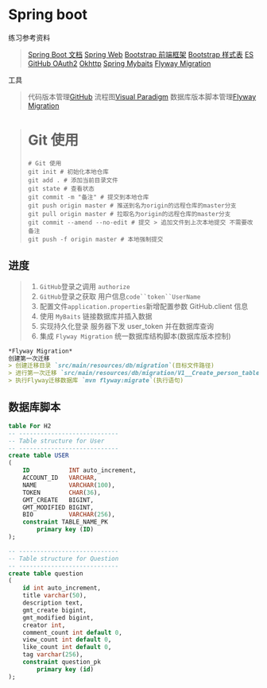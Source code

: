 # Spring boot
练习参考资料
>[Spring Boot 文档](https://spring.io/projects/spring-boot)
>[Spring Web](https://spring.io/guides/gs/serving-web-content/)
>[Bootstrap 前端框架](https://v3.bootcss.com/getting-started/#download)
>[Bootstrap 样式表](https://v3.bootcss.com/css/)
>[ES](https://elasticsearch.cn/explore)
>[GitHub OAuth2](https://devoloper.github.com/aoos/building-oauth-apps/creating-an-oauth-app/)
>[Okhttp](https://square.github.io/okhttp)
>[Spring Mybaits](https://mybatis.org/mybatis-3/zh/index.html)
>[Flyway Migration](https://flywaydb.org/getstarted/firststeps/maven)

工具
>代码版本管理[GitHub](https://github.com)
>流程图[Visual Paradigm](https://www.visual-paradigm.com)
>数据库版本脚本管理[Flyway Migration](https://flywaydb.org/getstarted/firststeps/maven)

> # Git 使用
> ```shell script
> # Git 使用
> git init # 初始化本地仓库
> git add . # 添加当前目录文件
> git state # 查看状态
> git commit -m "备注" # 提交到本地仓库
> git push origin master # 推送到名为origin的远程仓库的master分支
> git pull origin master # 拉取名为origin的远程仓库的master分支
> git commit --amend --no-edit # 提交 > 追加文件到上次本地提交 不需要改备注
> git push -f origin master # 本地强制提交
> ```

## 进度
> 1. `GitHub`登录之调用 `authorize`
> 2. `GitHub`登录之获取 用户信息`code``token``UserName`
> 3. 配置文件`application.properties`新增配置参数 GitHub.client 信息
> 4. 使用 `MyBaits` 链接数据库并插入数据
> 5. 实现持久化登录 服务器下发 user_token 并在数据库查询
> 6. 集成 `Flyway Migration` 统一数据库结构脚本(数据库版本控制)
>

```markdown
*Flyway Migration*
创建第一次迁移
> 创建迁移目录 `src/main/resources/db/migration`(目标文件路径)
> 进行第一次迁移 `src/main/resources/db/migration/V1__Create_person_table.sql`(SQL语句)
> 执行Flyway迁移数据库 `mvn flyway:migrate`(执行语句)
```

## 数据库脚本
```sql
table For H2
-- ----------------------------
-- Table structure for User 
-- ----------------------------
create table USER
(
    ID           INT auto_increment,
    ACCOUNT_ID   VARCHAR,
    NAME         VARCHAR(100),
    TOKEN        CHAR(36),
    GMT_CREATE   BIGINT,
    GMT_MODIFIED BIGINT,
    BIO          VARCHAR(256),
    constraint TABLE_NAME_PK
        primary key (ID)
);

-- ----------------------------
-- Table structure for Question 
-- ----------------------------
create table question
(
	id int auto_increment,
	title varchar(50),
	description text,
	gmt_create bigint,
	gmt_modified bigint,
	creator int,
	comment_count int default 0,
	view_count int default 0,
	like_count int default 0,
	tag varchar(256),
	constraint question_pk
		primary key (id)
);


```


